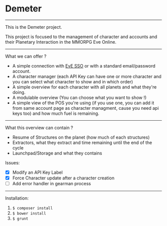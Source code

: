 # Demeter

---

This is the Demeter project.

This project is focused to the management of character and accounts and their Planetary Interaction in the MMORPG Eve Online.

---

What we can offer ?
- A simple connection with [EvE SSO](https://developers.eveonline.com/resource/single-sign-on) or with a standard email/password account.
- A character manager (each API Key can have one or more character and you can select what character to show and in which order)
- A simple overview for each character with all planets and what they're doing.
- A modulable overview (You can choose what you want to show !)
- A simple view of the POS you're using (if you use one, you can add it from same account page as character managment, cause you need api keys too) and how much fuel is remaining.

---

What this overview can contain ?
- Resume of Structures on the planet (how much of each structures)
- Extractors, what they extract and time remaining until the end of the cycle
- Launchpad/Storage and what they contains

Issues:
- [x] Modify an API Key Label
- [x] Force Character update after a character creation
- [ ] Add error handler in gearman process

---

Installation:
1. `$ composer install`
2. `$ bower install`
3. `$ grunt`
